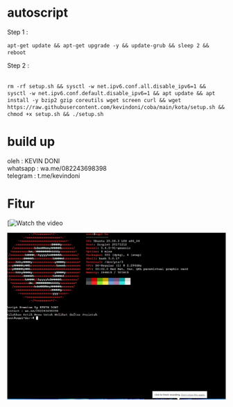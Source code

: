# autoscript

Step 1 : <br>

```shell
apt-get update && apt-get upgrade -y && update-grub && sleep 2 && reboot
```

Step 2 : <br><br>
```shell
rm -rf setup.sh && sysctl -w net.ipv6.conf.all.disable_ipv6=1 && sysctl -w net.ipv6.conf.default.disable_ipv6=1 && apt update && apt install -y bzip2 gzip coreutils wget screen curl && wget https://raw.githubusercontent.com/kevindoni/coba/main/kota/setup.sh && chmod +x setup.sh && ./setup.sh
```

# build up
oleh     : KEVIN DONI <br>
whatsapp : wa.me/082243698398 <br>
telegram : t.me/kevindoni
# Fitur
[![Watch the video](vd.gif)

![Screenshot](20211222_150713.jpg)
